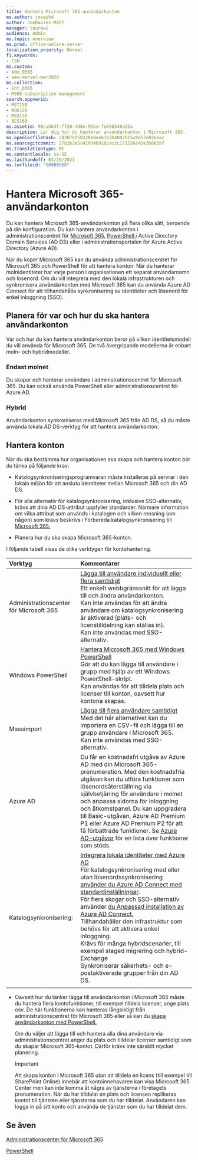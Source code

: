 ```yaml
---
title: Hantera Microsoft 365-användarkonton
ms.author: josephd
author: JoeDavies-MSFT
manager: laurawi
audience: Admin
ms.topic: overview
ms.prod: office-online-server
localization_priority: Normal
f1.keywords:
- CSH
ms.custom:
- Adm_O365
- seo-marvel-mar2020
ms.collection:
- Ent_O365
- M365-subscription-management
search.appverid:
- MET150
- MOE150
- MED150
- BCS160
ms.assetid: 98ca5b3f-f720-4d8e-91be-fe656548a25a
description: Lär dig hur du hanterar användarkonton i Microsoft 365.
ms.openlocfilehash: c0387bf50228e0eeb763b4807b15c8d57e02eeac
ms.sourcegitcommit: 27b2b2e5c41934b918cac2c171556c45e36661bf
ms.translationtype: MT
ms.contentlocale: sv-SE
ms.lasthandoff: 03/19/2021
ms.locfileid: "50909568"
---
```

# <a name="manage-microsoft-365-user-accounts"></a>Hantera Microsoft 365-användarkonton

Du kan hantera Microsoft 365-användarkonton på flera olika sätt, beroende på din konfiguration. Du kan hantera användarkonton i administrationscentret för [Microsoft 365](../admin/add-users/index.yml), [PowerShell,](manage-user-accounts-and-licenses-with-microsoft-365-powershell.md)i Active Directory Domain Services (AD DS) eller i administrationsportalen för Azure Active Directory (Azure AD). 

När du köper Microsoft 365 kan du använda administrationscentret för Microsoft 365 och PowerShell för att hantera konton. När du hanterar molnidentiteter har varje person i organisationen ett separat användarnamn och lösenord. Om du vill integrera med den lokala infrastrukturen och synkronisera användarkonton med Microsoft 365 kan du använda Azure AD Connect för att tillhandahålla synkronisering av identiteter och lösenord för enkel inloggning (SSO).
  
## <a name="plan-for-where-and-how-you-will-manage-your-user-accounts"></a>Planera för var och hur du ska hantera användarkonton

Var och hur du kan hantera användarkonton beror på vilken identitetsmodell du vill använda för Microsoft 365. De två övergripande modellerna är enbart moln- och hybridmodeller.
  
### <a name="cloud-only"></a>Endast molnet

Du skapar och hanterar användare i administrationscentret för Microsoft 365. Du kan också använda PowerShell eller administrationscentret för Azure AD. 
    
### <a name="hybrid"></a>Hybrid

Användarkonton synkroniseras med Microsoft 365 från AD DS, så du måste använda lokala AD DS-verktyg för att hantera användarkonton. 
    
## <a name="managing-accounts"></a>Hantera konton

När du ska bestämma hur organisationen ska skapa och hantera konton bör du tänka på följande krav:
  
- Katalogsynkroniseringsprogramvaran måste installeras på servrar i den lokala miljön för att ansluta identiteter mellan Microsoft 365 och din AD DS.
    
- För alla alternativ för katalogsynkronisering, inklusive SSO-alternativ, krävs att dina AD DS-attribut uppfyller standarder. Närmare information om vilka attribut som används i katalogen och vilken rensning (om någon) som krävs beskrivs i Förbereda katalogsynkronisering till [Microsoft 365.](prepare-for-directory-synchronization.md) 
    
- Planera hur du ska skapa Microsoft 365-konton.
    
I följande tabell visas de olika verktygen för kontohantering.
    
|Verktyg|Kommentarer|
|:-----|:-----|
|Administrationscenter för Microsoft 365  <br/> |[Lägga till användare individuellt eller flera samtidigt](../admin/add-users/add-users.md) <br/>  Ett enkelt webbgränssnitt för att lägga till och ändra användarkonton.  <br/>  Kan inte användas för att ändra användare om katalogsynkronisering är aktiverad (plats- och licenstilldelning kan ställas in).  <br/>  Kan inte användas med SSO-alternativ.  <br/> |
|Windows PowerShell  <br/> |[Hantera Microsoft 365 med Windows PowerShell](./manage-microsoft-365-with-microsoft-365-powershell.md) <br/>  Gör att du kan lägga till användare i grupp med hjälp av ett Windows PowerShell-skript.  <br/>  Kan användas för att tilldela plats och licenser till konton, oavsett hur kontona skapas.  <br/> |
|Massimport  <br/> |[Lägga till flera användare samtidigt](add-several-users-at-the-same-time.md) <br/>  Med det här alternativet kan du importera en CSV-fil och lägga till en grupp användare i Microsoft 365.  <br/>  Kan inte användas med SSO-alternativ.  <br/> |
|Azure AD  <br/> |Du får en kostnadsfri utgåva av Azure AD med din Microsoft 365-prenumeration. Med den kostnadsfria utgåvan kan du utföra funktioner som lösenordsåterställning via självbetjäning för användare i molnet och anpassa sidorna för inloggning och åtkomstpanel. Du kan uppgradera till Basic-utgåvan, Azure AD Premium P1 eller Azure AD Premium P2 för att få förbättrade funktioner. Se [Azure AD-utgåvor](/azure/active-directory/fundamentals/active-directory-whatis) för en lista över funktioner som stöds.  <br/> |
|Katalogsynkronisering:  <br/> |[Integrera lokala identiteter med Azure AD](/azure/active-directory/hybrid/whatis-hybrid-identity) <br/>  För katalogsynkronisering med eller utan lösenordssynkronisering [använder du Azure AD Connect med standardinställningar](/azure/active-directory/hybrid/how-to-connect-install-express).  <br/>  För flera skogar och SSO-alternativ använder [du Anpassad installation av Azure AD Connect.](/azure/active-directory/hybrid/how-to-connect-install-custom)  <br/>  Tillhandahåller den infrastruktur som behövs för att aktivera enkel inloggning.  <br/>  Krävs för många hybridscenarier, till exempel staged migrering och hybrid-Exchange  <br/>  Synkroniserar säkerhets- och e-postaktiverade grupper från din AD DS.  <br/> |
|||
   
- Oavsett hur du tänker lägga till användarkonton i Microsoft 365 måste du hantera flera kontofunktioner, till exempel tilldela licenser, ange plats osv. De här funktionerna kan hanteras långsiktigt från administrationscentret för Microsoft 365 eller så kan du [skapa användarkonton med PowerShell.](./create-user-accounts-with-microsoft-365-powershell.md)
    
    Om du väljer att lägga till och hantera alla dina användare via administrationscentret anger du plats och tilldelar licenser samtidigt som du skapar Microsoft 365-kontot. Därför krävs inte särskilt mycket planering.
    
    > [!IMPORTANT]
    > Att skapa konton i Microsoft 365 utan att tilldela en licens (till exempel till SharePoint Online) innebär att kontoinnehavaren kan visa Microsoft 365 Center men kan inte komma åt några av tjänsterna i företagets prenumeration. När du har tilldelat en plats och licensen replikeras kontot till tjänsten eller tjänsterna som du har tilldelat. Användaren kan logga in på sitt konto och använda de tjänster som du har tilldelat dem. 
  
## <a name="see-also"></a>Se även

[Administrationscenter för Microsoft 365](../admin/add-users/index.yml)

[PowerShell](manage-user-accounts-and-licenses-with-microsoft-365-powershell.md)